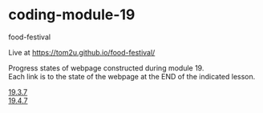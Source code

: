 # coding-module-19

food-festival  

Live at https://tom2u.github.io/food-festival/  

Progress states of webpage constructed during module 19.  
Each link is to the state of the webpage at the END of the indicated lesson.  

[19.3.7](https://github.com/tom2u/coding-online-module-19/tree/master/19.3.7)  
[19.4.7](https://github.com/tom2u/coding-online-module-19/tree/master/19.4.7)  
